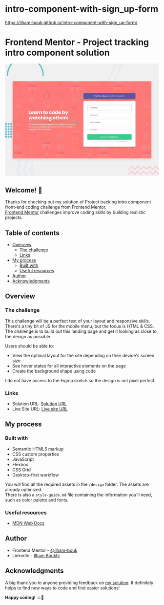 # intro-component-with-sign_up-form 
https://ilham-bouk.github.io/intro-component-with-sign_up-form/


# Frontend Mentor - Project tracking intro component solution

![Design preview for the Project tracking intro component coding challenge](design/desktop-preview.jpg)

## Welcome! 👋

Thanks for checking out my solution of Project tracking intro component front-end coding challenge from Frontend Mentor.<br>
[Frontend Mentor](https://www.frontendmentor.io) challenges improve coding skills by building realistic projects.

## Table of contents

- [Overview](#overview)
  - [The challenge](#the-challenge)
  - [Links](#links)
- [My process](#my-process)
  - [Built with](#built-with)
  - [Useful resources](#useful-resources)
- [Author](#author)
- [Acknowledgments](#acknowledgments)

## Overview

### The challenge

This challenge will be a perfect test of your layout and responsive skills. There's a tiny bit of JS for the mobile menu, but the focus is HTML & CSS. The challenge is to build out this landing page and get it looking as close to the design as possible.

Users should be able to:

- View the optimal layout for the site depending on their device's screen size
- See hover states for all interactive elements on the page
- Create the background shape using code

I do not have access to the Figma sketch so the design is not pixel perfect.

### Links

- Solution URL: [Solution URL](https://www.frontendmentor.io/solutions/project-tracking-intro-component-solution-tl-yrA8B4J)
- Live Site URL: [Live site URL](https://ilham-bouk.github.io/Project-tracking-intro-component/)

## My process

### Built with
 
- Semantic HTML5 markup
- CSS custom properties
- JavaScript
- Flexbox
- CSS Grid
- Desktop-first workflow

You will find all the required assets in the `/design` folder. The assets are already optimized.<br>
There is also a `style-guide.md` file containing the information you'll need, such as color palette and fonts.

### Useful resources

- [MDN Web Docs](https://developer.mozilla.org/en-US/docs/Web/CSS/)

## Author

- Frontend Mentor - [@ilham-bouk](https://www.frontendmentor.io/profile/ilham-bouk)
- LinkedIn - [Ilham Bouktir](https://www.linkedin.com/in/ilham-bouktir-0b266b31b)

## Acknowledgments

A big thank you to anyone providing feedback on [my solution](https://www.frontendmentor.io/solutions/project-tracking-intro-component-solution-tl-yrA8B4J). It definitely helps to find new ways to code and find easier solutions!

**Happy coding!** ☺️🚀
